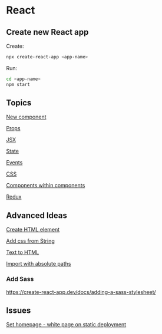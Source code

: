 # React

## Create new React app

Create:
```bash
npx create-react-app <app-name>
```

Run:
```bash
cd <app-name>
npm start
```
## Topics
[New component](new-component.md)

[Props](props.md)

[JSX](jsx.md)

[State](state.md)

[Events](events.md)

[CSS](css.md)

[Components within components](nested-components.md)

[Redux](redux.md)


## Advanced Ideas
[Create HTML element](create-html-element.md)

[Add css from String](dynamic-css.md)

[Text to HTML](text-to-html.md)

[Import with absolute paths](absolute-paths.md)

### Add Sass
https://create-react-app.dev/docs/adding-a-sass-stylesheet/

## Issues
[Set homepage - white page on static deployment](set-homepage.md)
